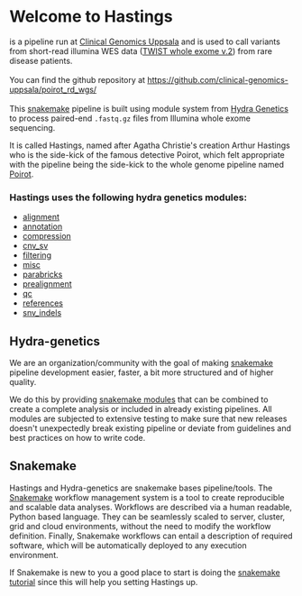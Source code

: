# Welcome to Hastings 
is a pipeline run at [Clinical Genomics Uppsala](https://www.uu.se/en/research/clinical-genomics-uppsala) and is used to call variants from short-read illumina WES data ([TWIST whole exome v.2](https://www.twistbioscience.com/blog/science/WES-Exome-2.0)) from rare disease patients. 
<br />
<br />
You can find the github repository at <a href="https://github.com/clinical-genomics-uppsala/hastings_rd_wes/">https://github.com/clinical-genomics-uppsala/poirot_rd_wgs/</a>
<br />
<br />
This [snakemake](https://snakemake.readthedocs.io/en/stable/) pipeline is built using module system from [Hydra Genetics](https://github.com/hydra-genetics/) to process paired-end `.fastq.gz` files from Illumina whole exome sequencing. 

It is called Hastings, named after Agatha Christie's creation Arthur Hastings who is the side-kick of the famous detective Poirot, which felt appropriate with the pipeline being the side-kick to the whole genome pipeline named [Poirot](https://poirot-rd-wgs.readthedocs.io/en/latest/).



### Hastings uses the following hydra genetics modules:

- [alignment](https://github.com/hydra-genetics/alignment/tree/v0.6.0)
- [annotation](https://github.com/hydra-genetics/annotation/tree/v0.3.0)
- [compression](https://github.com/hydra-genetics/compression/tree/v2.0.0)
- [cnv_sv](https://github.com/hydra-genetics/cnv_sv/tree/v0.5.0)
- [filtering](https://github.com/hydra-genetics/filtering/tree/v0.2.0)
- [misc](https://github.com/hydra-genetics/misc/tree/v0.2.0)
- [parabricks](https://github.com/hydra-genetics/parabricks/tree/v1.1.0)
- [prealignment](https://github.com/hydra-genetics/prealignment/tree/v1.2.0)
- [qc](https://github.com/hydra-genetics/qc/tree/v0.4.1)
- [references](https://github.com/hydra-genetics/references/commit/e71ee62)
- [snv_indels](https://github.com/hydra-genetics/snv_indels/tree/v1.0.0)


## Hydra-genetics

We are an organization/community with the goal of making [snakemake](https://snakemake.readthedocs.io/en/stable/index.html) pipeline development easier, faster, a bit more structured and of higher quality.

We do this by providing [snakemake modules](https://snakemake.readthedocs.io/en/stable/snakefiles/modularization.html#modules) that can be combined to create a complete analysis or included in already existing pipelines. All modules are subjected to extensive testing to make sure that new releases doesn't unexpectedly break existing pipeline or deviate from guidelines and best practices on how to write code.

## Snakemake

Hastings and Hydra-genetics are snakemake bases pipeline/tools. The [Snakemake](https://snakemake.readthedocs.io/en/stable/index.html) workflow management system is a tool to create reproducible and scalable data analyses. Workflows are described via a human readable, Python based language. They can be seamlessly scaled to server, cluster, grid and cloud environments, without the need to modify the workflow definition. Finally, Snakemake workflows can entail a description of required software, which will be automatically deployed to any execution environment. 

If Snakemake is new to you a good place to start is doing the [snakemake tutorial](https://snakemake.readthedocs.io/en/stable/tutorial/tutorial.html) since this will help you setting Hastings up.
